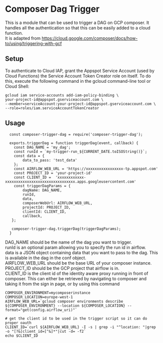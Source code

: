 # Composer Dag Trigger

This is a module that can be used to trigger a DAG on GCP composer. It handles all the authentication so that this can be easily added to a cloud function.   
It is adapted from https://cloud.google.com/composer/docs/how-to/using/triggering-with-gcf

## Setup

To authenticate to Cloud IAP, grant the Appspot Service Account (used by Cloud Functions) the Service Account Token Creator role on itself. To do this, execute the following command in the gcloud command-line tool or Cloud Shell:

```
gcloud iam service-accounts add-iam-policy-binding \
your-project-id@appspot.gserviceaccount.com \
--member=serviceAccount:your-project-id@appspot.gserviceaccount.com \
--role=roles/iam.serviceAccountTokenCreator
```
## Usage

```
  const composer-trigger-dag = require('composer-trigger-dag');  

  exports.triggerDag = function triggerDag(event, callback) {
    const DAG_NAME = 'my_dag';
    const runId = `my-trigger-run_${CURRENT_DATE.toISOString()}`;
    const data = {
        data_to_pass: 'test_data'
    };
    const AIRFLOW_WEB_URL = 'https://xxxxxxxxxxxxxxxxx-tp.appspot.com'
    const PROJECT_ID = 'your-project-id'
    const CLIENT_ID =  'xxxxxxxxxxxx-xxxxxxxxxxxxxxxxxxxxxxxxxxxxxxxx.apps.googleusercontent.com'
    const triggerDagParams = {
        dagName: DAG_NAME,
        runId,
        data,
        composerWebUrl: AIRFLOW_WEB_URL,
        projectId: PROJECT_ID,
        clientId: CLIENT_ID,
        callback,
   };

   composer-trigger-dag.triggerDag(triggerDagParams);
  }
```
DAG_NAME should be the name of the dag you want to trigger.   
runId is an optional param allowing you to specify the run id in airflow.   
data is a JSON object containing data that you want to pass to the dag. This is available in the dag in the conf object.   
AIRFLOW_WEB_URL should be the base URL of your composer instance.   
PROJECT_ID should be the GCP project that airflow is in.   
CLIENT_ID is the client id of the identity aware proxy running in front of composer. This can either be retrieved by navigating to composer and taking it from the sign in page, or by using this command
```
COMPOSER_ENVIRONMENT=mycomposerinstance
COMPOSER_LOCATION=europe-west-1
AIRFLOW_WEB_URL=`gcloud composer environments describe ${COMPOSER_ENVIRONMENT} --location ${COMPOSER_LOCATION} --format="get(config.airflow_uri)"`

# get the client id to be used in the trigger script so it can do proper oauth
CLIENT_ID=`curl ${AIRFLOW_WEB_URL} -I -s | grep -i "^location: "|grep -o "[?&]client_id=[^&]*"|cut -d= -f2`
echo $CLIENT_ID

```
